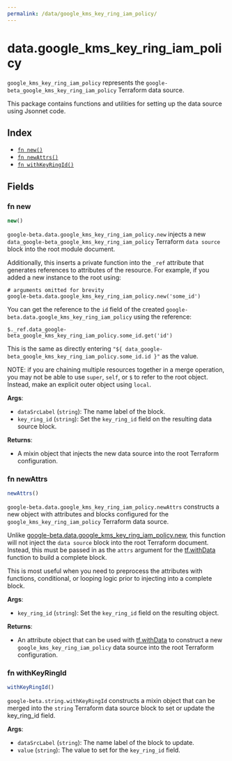 ```yaml
---
permalink: /data/google_kms_key_ring_iam_policy/
---
```


# data.google_kms_key_ring_iam_policy

`google_kms_key_ring_iam_policy` represents the `google-beta_google_kms_key_ring_iam_policy` Terraform data source.



This package contains functions and utilities for setting up the data source using Jsonnet code.


## Index

* [`fn new()`](#fn-new)
* [`fn newAttrs()`](#fn-newattrs)
* [`fn withKeyRingId()`](#fn-withkeyringid)

## Fields

### fn new

```ts
new()
```


`google-beta.data.google_kms_key_ring_iam_policy.new` injects a new `data_google-beta_google_kms_key_ring_iam_policy` Terraform `data source`
block into the root module document.

Additionally, this inserts a private function into the `_ref` attribute that generates references to attributes of the
resource. For example, if you added a new instance to the root using:

    # arguments omitted for brevity
    google-beta.data.google_kms_key_ring_iam_policy.new('some_id')

You can get the reference to the `id` field of the created `google-beta.data.google_kms_key_ring_iam_policy` using the reference:

    $._ref.data_google-beta_google_kms_key_ring_iam_policy.some_id.get('id')

This is the same as directly entering `"${ data_google-beta_google_kms_key_ring_iam_policy.some_id.id }"` as the value.

NOTE: if you are chaining multiple resources together in a merge operation, you may not be able to use `super`, `self`,
or `$` to refer to the root object. Instead, make an explicit outer object using `local`.

**Args**:
  - `dataSrcLabel` (`string`): The name label of the block.
  - `key_ring_id` (`string`): Set the `key_ring_id` field on the resulting data source block.

**Returns**:
- A mixin object that injects the new data source into the root Terraform configuration.


### fn newAttrs

```ts
newAttrs()
```


`google-beta.data.google_kms_key_ring_iam_policy.newAttrs` constructs a new object with attributes and blocks configured for the `google_kms_key_ring_iam_policy`
Terraform data source.

Unlike [google-beta.data.google_kms_key_ring_iam_policy.new](#fn-new), this function will not inject the `data source`
block into the root Terraform document. Instead, this must be passed in as the `attrs` argument for the
[tf.withData](https://github.com/tf-libsonnet/core/tree/main/docs#fn-withdata) function to build a complete block.

This is most useful when you need to preprocess the attributes with functions, conditional, or looping logic prior to
injecting into a complete block.

**Args**:
  - `key_ring_id` (`string`): Set the `key_ring_id` field on the resulting object.

**Returns**:
  - An attribute object that can be used with [tf.withData](https://github.com/tf-libsonnet/core/tree/main/docs#fn-withdata) to construct a new `google_kms_key_ring_iam_policy` data source into the root Terraform configuration.


### fn withKeyRingId

```ts
withKeyRingId()
```

`google-beta.string.withKeyRingId` constructs a mixin object that can be merged into the `string`
Terraform data source block to set or update the key_ring_id field.



**Args**:
  - `dataSrcLabel` (`string`): The name label of the block to update.
  - `value` (`string`): The value to set for the `key_ring_id` field.
